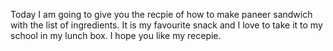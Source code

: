 Today I am going to give you the recpie of how to make paneer sandwich with the list of ingredients.
It is my favourite snack and I love to take it to my school in my lunch box. I hope you like my recepie.  